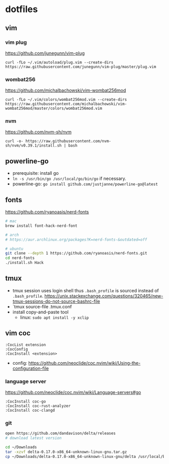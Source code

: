 # dotfiles
## vim
### vim plug
https://github.com/junegunn/vim-plug
```
curl -fLo ~/.vim/autoload/plug.vim --create-dirs https://raw.githubusercontent.com/junegunn/vim-plug/master/plug.vim
```
### wombat256
https://github.com/michalbachowski/vim-wombat256mod
```
curl -fLo ~/.vim/colors/wombat256mod.vim --create-dirs https://raw.githubusercontent.com/michalbachowski/vim-wombat256mod/master/colors/wombat256mod.vim
```
### nvm
https://github.com/nvm-sh/nvm
```
curl -o- https://raw.githubusercontent.com/nvm-sh/nvm/v0.39.1/install.sh | bash
```

## powerline-go
- prerequisite: install go
- `ln -s /usr/bin/go /usr/local/go/bin/go` if necessary.
- powerline-go:  `go install github.com/justjanne/powerline-go@latest`

## fonts
https://github.com/ryanoasis/nerd-fonts
```sh
# mac
brew install font-hack-nerd-font

# arch
# https://aur.archlinux.org/packages?K=nerd-fonts-&outdated=off

# ubuntu
git clone --depth 1 https://github.com/ryanoasis/nerd-fonts.git
cd nerd-fonts
./install.sh Hack
```

## tmux
- tmux session uses login shell thus `.bash_profile` is sourced instead of `.bash_profile`. https://unix.stackexchange.com/questions/320465/new-tmux-sessions-do-not-source-bashrc-file
- `tmux source-file .tmux.conf
- install copy-and-paste tool
  - linux: `sudo apt install -y xclip`

## vim coc
```
:CocList extension
:CocConfig
:CocInstall <extension>
```
- config: https://github.com/neoclide/coc.nvim/wiki/Using-the-configuration-file

### language server
https://github.com/neoclide/coc.nvim/wiki/Language-servers#go
```
:CocInstall coc-go
:CocInstall coc-rust-analyzer
:CocInstall coc-clangd
```

### git
```sh
open https://github.com/dandavison/delta/releases
# download latest version

cd ~/Downloads
tar -xzvf delta-0.17.0-x86_64-unknown-linux-gnu.tar.gz
cp ~/Downloads/delta-0.17.0-x86_64-unknown-linux-gnu/delta /usr/local/bin/
```
